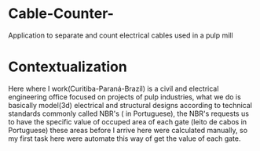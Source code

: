 # Cable-Counter-
Application to separate and count electrical cables used in a pulp mill

# Contextualization
Here where I work(Curitiba-Paraná-Brazil) is a civil and electrical engineering office focused on projects of pulp industries, what we do is basically model(3d) electrical and structural designs according to technical standards commonly called NBR's ( in Portuguese), the NBR's requests us to have the specific value of occuped area of each gate (leito de cabos in Portuguese) these areas before I arrive here were calculated manually, so my first task here were automate this way of get the value of each gate.
